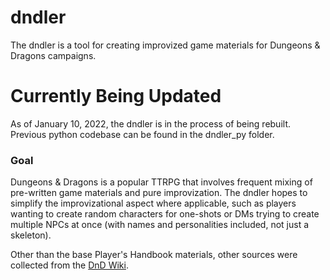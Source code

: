 # dndler
The dndler is a tool for creating improvized game materials for Dungeons & Dragons campaigns.

# Currently Being Updated
As of January 10, 2022, the dndler is in the process of being rebuilt. Previous python codebase can be found in the dndler_py folder.

### Goal
Dungeons & Dragons is a popular TTRPG that involves frequent mixing of pre-written game materials and pure improvization. The dndler hopes to simplify the improvizational aspect where applicable, such as players wanting to create random characters for one-shots or DMs trying to create multiple NPCs at once (with names and personalities included, not just a skeleton).

Other than the base Player's Handbook materials, other sources were collected from the [DnD Wiki](http://dnd5e.wikidot.com/).
